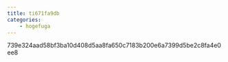 ```yaml
---
title: ti671fa9db
categories:
    - hogefuga
---
```

739e324aad58bf3ba10d408d5aa8fa650c7183b200e6a7399d5be2c8fa4e0ee8